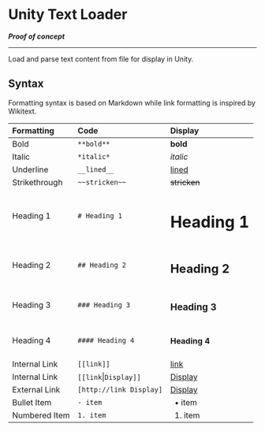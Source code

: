 # Unity Text Loader

***Proof of concept***

----

Load and parse text content from file for display in Unity.

## Syntax

Formatting syntax is based on Markdown while link formatting is inspired by Wikitext.

| Formatting | Code | Display |
| :- | :- | :- |
| Bold | `**bold**` | **bold** |
| Italic | `*italic*` | *italic* |
| Underline | `__lined__` | <ins>lined</ins> |
| Strikethrough | `~~stricken~~` | <s>stricken</s> |
| Heading 1 | `# Heading 1` | <h1>Heading 1</h1> |
| Heading 2 | `## Heading 2` | <h2>Heading 2</h2> |
| Heading 3 | `### Heading 3` | <h3>Heading 3</h3> |
| Heading 4 | `#### Heading 4` | <h4>Heading 4</h4> |
| Internal Link | `[[link]]` | <a href="link">link</a> |
| Internal Link | `[[link`&vert;`Display]]` | <a href="link">Display</a> |
| External Link | `[http://link Display]` | <a href="http://link">Display</a> |
| Bullet Item | `- item` | &nbsp; &bull; item |
| Numbered Item | `1. item` | &nbsp; 1. item |
